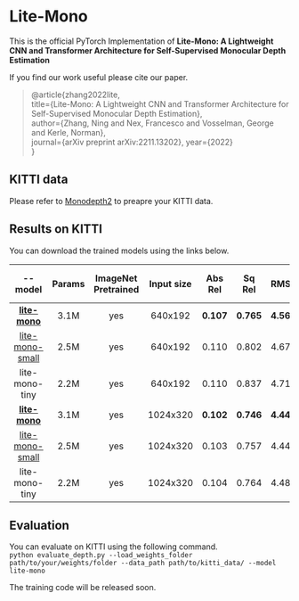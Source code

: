 # Lite-Mono
This is the official PyTorch Implementation of **Lite-Mono: A Lightweight CNN and Transformer Architecture for Self-Supervised Monocular Depth Estimation**



If you find our work useful please cite our paper.
>@article{zhang2022lite,  
>title={Lite-Mono: A Lightweight CNN and Transformer Architecture for Self-Supervised Monocular Depth Estimation},  
>author={Zhang, Ning and Nex, Francesco and Vosselman, George and Kerle, Norman},  
>journal={arXiv preprint arXiv:2211.13202},
>year={2022}  
>}




## KITTI data
Please refer to [Monodepth2](https://github.com/nianticlabs/monodepth2) to preapre your KITTI data. 



## Results on KITTI
You can download the trained models using the links below.  

|     --model     | Params | ImageNet Pretrained | Input size |  Abs Rel  |   Sq Rel  |    RMSE   |  RMSE log | delta < 1.25 | delta < 1.25^2 | delta < 1.25^3 |
|:---------------:|:------:|:-------------------:|:----------:|:---------:|:---------:|:---------:|:---------:|:------------:|:--------------:|:--------------:|
|  [**lite-mono**](https://surfdrive.surf.nl/files/index.php/s/CUjiK221EFLyXDY)  |  3.1M  |         yes         |   640x192  | **0.107** | **0.765** | **4.561** | **0.183** |   **0.886**  |    **0.963**   |    **0.983**   |
| [lite-mono-small](https://surfdrive.surf.nl/files/index.php/s/8cuZNH1CkNtQwxQ) |  2.5M  |         yes         |   640x192  |   0.110   |   0.802   |   4.671   |   0.186   |     0.879    |      0.961     |      0.982     |
|  lite-mono-tiny |  2.2M  |         yes         |   640x192  |   0.110   |   0.837   |   4.710   |   0.187   |     0.880    |      0.960     |      0.982     |
|  [**lite-mono**](https://surfdrive.surf.nl/files/index.php/s/IK3VtPj6b5FkVnl)  |  3.1M  |         yes         |  1024x320  | **0.102** | **0.746** | **4.444** | **0.179** |   **0.896**  |    **0.965**   |    **0.983**   |
| [lite-mono-small](https://surfdrive.surf.nl/files/index.php/s/w8mvJMkB1dP15pu) |  2.5M  |         yes         |  1024x320  |   0.103   |   0.757   |   4.449   |   0.180   |     0.894    |      0.964     |      0.983     |
|  lite-mono-tiny |  2.2M  |         yes         |  1024x320  |   0.104   |   0.764   |   4.487   |   0.180   |     0.892    |      0.964     |      0.983     |


## Evaluation
You can evaluate on KITTI using the following command.  
`python evaluate_depth.py --load_weights_folder path/to/your/weights/folder --data_path path/to/kitti_data/ --model lite-mono`  

 
 
The training code will be released soon.